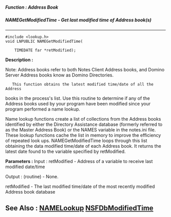 ##### Function : Address Book
##### NAMEGetModifiedTime - Get last modified time of Address book(s)
---
```
#include <lookup.h>
void LNPUBLIC NAMEGetModifiedTime(

	TIMEDATE far *retModified);
```
**Description :**

Note:  Address books refer to both Notes Client Address books, and Domino 
Server Address books know as Domino Directories.

       This function obtains the latest modified time/date of all the Address 
books in the process's list. Use this routine to determine if any of the 
Address books used by your program have been modified since your program 
performed a name lookup.

Name lookup functions create a list of collections from the Address books 
identified by either the Directory Assistance database (formerly referred to as 
the Master Address Book) or the NAMES variable in the notes.ini  file. These 
lookup functions cache the list in memory to improve the efficiency of repeated 
look ups. NAMEGetModifiedTime loops through this list obtaining the data 
modified time/date of each Address book. It returns the latest date found to 
the variable specified by retModified.

**Parameters :**
Input :
retModified  -  Address of a variable to receive last modified date/time

Output :
(routine)  -  None.


retModified  -  The last modified time/date of the most recently modified Address book database


**See Also :**
[NAMELookup](/domino-c-api-docs/reference/Func/NAMELookup)
[NSFDbModifiedTime](/domino-c-api-docs/reference/Func/NSFDbModifiedTime)
---
